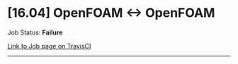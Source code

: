 # [16.04] OpenFOAM <-> OpenFOAM

Job Status: **Failure**

[Link to Job page on TravisCI](https://travis-ci.org/precice/systemtests/jobs/641690266)

---